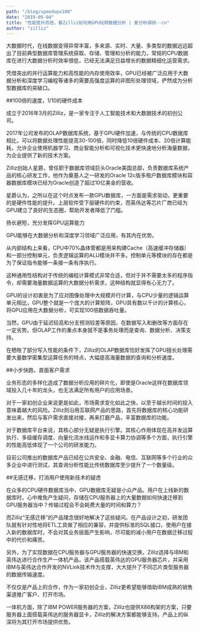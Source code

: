 ```yaml
---
path: "/blog/speedupx100"
date: "2019-05-04"
title: "性能提升百倍，看Zilliz如何用GPU玩转数据分析 | 爱分析调研--cn"
author: "zilliz"
---
```


大数据时代，在线数据变得异常丰富，多来源、实时、大量、多类型的数据远远超出了目前典型数据库管理系统获取、存储、管理和分析的能力，常规的CPU数据库在进行大数据分析时效率很低，已经无法满足日益增长的数据精细化运营需求。

 

凭借突出的并行运算能力和高性能的内存使用效率，GPU已经被广泛应用于大数据分析和深度学习编程等诸多的需要高强度运算的非图形处理领域，俨然成为分析型数据库的突破口。



##100倍的速度，1/10的硬件成本
 

成立于2016年3月的Zilliz，是一家专注于人工智能技术和大数据技术的初创公司。

 

2017年公司发布的OLAP数据库系统，基于GPU硬件加速，与传统的CPU数据库相比，可以将数据处理性能提高30-100倍，同时降低10倍硬件成本、20倍计算能耗，允许企业使用机器学习、商业智能分析和可视化技术更快速地分析海量数据，为企业提供了新的技术方案。

 

Zilliz创始人星爵，曾任职于数据库领域巨头Oracle美国总部，负责数据库系统产品的核心研发工作，他作为奠基人之一研发的Oracle 12c版多租户数据库模块和容器数据库模块已经为Oracle创造了超过10亿美金的营收。

 

星爵认为，之所以在这个时点发布一款GPU数据库，一方面是需求驱动，更重要的是硬件性能的提升。上层软件受下层硬件的约束，而英伟达等芯片厂商已经为GPU建立了良好的生态圈，帮助开发者降低了门槛。

 

扬长避短，充分发挥GPU运算能力
 

GPU能够在大数据分析和深度学习领域广泛应用，有其内在优势。

 

从内部结构上来看，CPU中70%晶体管都是用来构建Cache（高速缓冲存储器）和一部分控制单元，负责逻辑运算的ALU模块并不多。控制单元等模块的存在都是为了保证指令能够一条接一条有序执行。

 

这种通用性结构对于传统的编程计算模式非常合适，但对于并不需要太多的程序指令，却需要海量数据运算的大数据分析需求，这种结构就显得有心无力了。

 

GPU的设计初衷是为了应对图像处理中大规模并行计算，与CPU少量的逻辑运算单元相比，GPU整个就是一个庞大的计算矩阵，GPU具有数以千计的计算核心，将GPU应用在大数据分析，可实现100倍数据吞吐量。

 

当然，GPU由于延迟较高和分支预测较差等原因，在数据写入和删改等方面存在一定劣势。但OLAP工作的重点本身就不是事务处理而是查询、数据分析、决策支持。

 

在牺牲了部分写入性能的条件下，Zilliz的OLAP数据库恰好发挥了GPU擅长处理需要大量数学密集型运算任务的特点，大幅提高海量数据的查询和分析速度。

  

##小步快跑，直面客户需求
 

业务形态的多样化造成了数据分析应用的碎片化，即使是Oracle这样在数据库领域投入几十年的龙头，也无法满足所有用户的应用场景。

 

对于一家初创企业来说更是如此，市场需求变化如此之快，以至于越长时间的投入意味着越大的风险。Zilliz则沿用互联网产品的思路，首先将数据库的核心功能研发出来，然后与客户需求直接对接，再来打磨产品，丰富数据库的功能。

 

对于数据库平台来说，其核心部分无疑是执行引擎。其核心作用体现在高并发运算执行、多级缓存调度、向量化流水线运作和多显卡算力协调等多个方面，执行引擎的性能高低体现了一个公司的研发能力。

 

目前公司推出的数据库产品已经在公共安全、金融、电信、互联网等多个行业的众多企业中进行测试，其查询分析性能比传统数据库至少提升了一个数量级。

 

##无感迁移，打消用户使用新技术的疑虑
  

在众多的CPU硬件数据库当中，GPU数据库无疑是小众产品。用户在上线新的数据库时，心中难免产生疑问，存储在CPU服务器上的大量数据如何快速迁移到GPU服务器当中？传输过程会不会耗费大量的时间和算力？

 

而Zilliz“无感迁移”的产品理念很好地解决了这些疑问。在产品设计之初，研发团队就有针对性地将ETL工具做了相应的兼容，并提供标准的SQL接口，使用户在接入新的数据库时，不会对其业务层面产生影响，尽可能的减小用户在数据迁移过程中的代价和痛苦。

 

另外，为了实现数据在CPU服务器与GPU服务器的快速交换，Zilliz选择与IBM和英伟达进行合作生产一体机产品，该产品搭载英伟达的GPU服务器芯片，并采用IBM与英伟达合作开发的NVLink技术作为支撑，大大提升了不同芯片类型服务器的数据传输速度。

 

不仅仅是产品上的合作，作为一家初创企业，Zilliz更希望能够借助IBM成熟的销售渠道推广客户、打开市场。

 

一体机方面，除了IBM POWER服务器的方案，Zilliz也提供X86构架的方案，只要服务器上面搭载英伟达的服务器显卡，Zilliz的解决方案都能够支持。产品上的纵深将为其打开市场提供优势。

 


